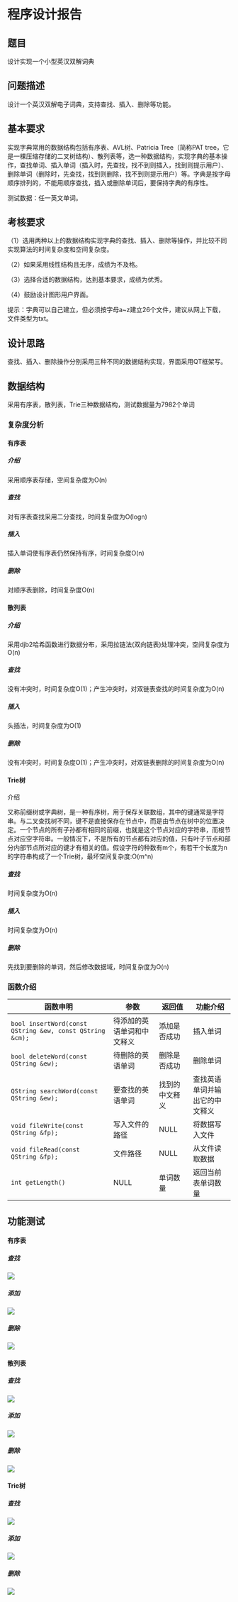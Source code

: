 # 程序设计报告


## 题目

设计实现一个小型英汉双解词典

## **问题描述**

设计一个英汉双解电子词典，支持查找、插入、删除等功能。

## **基本要求**

实现字典常用的数据结构包括有序表、AVL树、Patricia Tree（简称PAT tree，它是一棵压缩存储的二叉树结构）、散列表等，选一种数据结构，实现字典的基本操作，查找单词、插入单词（插入时，先查找，找不到则插入，找到则提示用户）、删除单词（删除时，先查找，找到则删除，找不到则提示用户）等。字典是按字母顺序排列的，不能用顺序查找，插入或删除单词后，要保持字典的有序性。

测试数据：任一英文单词。

## **考核要求**

（1）选用两种以上的数据结构实现字典的查找、插入、删除等操作，并比较不同实现算法的时间复杂度和空间复杂度。

（2）如果采用线性结构且无序，成绩为不及格。

（3）选择合适的数据结构，达到基本要求，成绩为优秀。

（4）鼓励设计图形用户界面。

提示：字典可以自己建立，但必须按字母a~z建立26个文件，建议从网上下载，文件类型为txt。

## 设计思路

查找、插入、删除操作分别采用三种不同的数据结构实现，界面采用QT框架写。

## 数据结构

采用有序表，散列表，Trie三种数据结构，测试数据量为7982个单词

### 复杂度分析

#### 有序表

##### 介绍

采用顺序表存储，空间复杂度为O(n)

##### 查找

对有序表查找采用二分查找，时间复杂度为O(logn)

##### 插入

插入单词使有序表仍然保持有序，时间复杂度O(n)

##### 删除

对顺序表删除，时间复杂度O(n)

#### 散列表

##### 介绍

采用djb2哈希函数进行数据分布，采用拉链法(双向链表)处理冲突，空间复杂度为O(n)

##### 查找

没有冲突时，时间复杂度O(1)；产生冲突时，对双链表查找的时间复杂度为O(n)

##### 插入

头插法，时间复杂度为O(1)

##### 删除

没有冲突时，时间复杂度O(1)；产生冲突时，对双链表删除的时间复杂度为O(n)

#### Trie树

介绍

又称前缀树或字典树，是一种有序树，用于保存关联数组，其中的键通常是字符串。与二叉查找树不同，键不是直接保存在节点中，而是由节点在树中的位置决定。一个节点的所有子孙都有相同的前缀，也就是这个节点对应的字符串，而根节点对应空字符串。一般情况下，不是所有的节点都有对应的值，只有叶子节点和部分内部节点所对应的键才有相关的值。假设字符的种数有m个，有若干个长度为n的字符串构成了一个Trie树，最坏空间复杂度:O(m^n)

##### 查找

时间复杂度为O(n)

##### 插入

时间复杂度为O(n)

##### 删除

先找到要删除的单词，然后修改数据域，时间复杂度为O(n)

### 函数介绍

| 函数申明                                                 | 参数                       | 返回值         | 功能介绍                       |
| -------------------------------------------------------- | -------------------------- | -------------- | ------------------------------ |
| `bool insertWord(const QString &ew, const QString &cm);` | 待添加的英语单词和中文释义 | 添加是否成功   | 插入单词                       |
| `bool deleteWord(const QString &ew);`                    | 待删除的英语单词           | 删除是否成功   | 删除单词                       |
| `QString searchWord(const QString &ew);`                 | 要查找的英语单词           | 找到的中文释义 | 查找英语单词并输出它的中文释义 |
| `void fileWrite(const QString &fp);`                     | 写入文件的路径             | NULL           | 将数据写入文件                 |
| `void fileRead(const QString &fp);`                      | 文件路径                   | NULL           | 从文件读取数据                 |
| `int getLength()`                                        | NULL                       | 单词数量       | 返回当前表单词数量             |

## 功能测试

#### 有序表

##### 查找

![](https://gitee.com/wu_wen_yi/english-chinese-dictionary/raw/master/src/image/有序表查找.PNG)

##### 添加

![](https://gitee.com/wu_wen_yi/english-chinese-dictionary/raw/master/src/image/有序表添加.PNG)

##### 删除

![](https://gitee.com/wu_wen_yi/english-chinese-dictionary/raw/master/src/image/有序表删除.PNG)

#### 散列表

##### 查找

![](https://gitee.com/wu_wen_yi/english-chinese-dictionary/raw/master/src/image/散列表查找.PNG)

##### 添加

![](https://gitee.com/wu_wen_yi/english-chinese-dictionary/raw/master/src/image/散列表添加.PNG)

##### 删除

![](https://gitee.com/wu_wen_yi/english-chinese-dictionary/raw/master/src/image/散列表删除.PNG)

#### Trie树

##### 查找

![](https://gitee.com/wu_wen_yi/english-chinese-dictionary/raw/master/src/image/Trie%E6%A0%91%E6%9F%A5%E6%89%BE.PNG)

##### 添加

![](https://gitee.com/wu_wen_yi/english-chinese-dictionary/raw/master/src/image/Trie%E6%A0%91%E6%B7%BB%E5%8A%A0.PNG)

##### 删除

![](https://gitee.com/wu_wen_yi/english-chinese-dictionary/raw/master/src/image/Trie%E6%A0%91%E5%88%A0%E9%99%A4.PNG)
